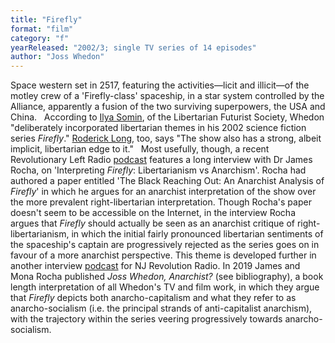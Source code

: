 ```yaml
---
title: "Firefly"
format: "film"
category: "f"
yearReleased: "2002/3; single TV series of 14 episodes"
author: "Joss Whedon"
---
```

Space western set in 2517, featuring the activities—licit  and illicit—of the motley crew of a 'Firefly-class' spaceship, in a star system  controlled by the Alliance, apparently a fusion of the two surviving  superpowers, the USA and China.
 
According to <a href="http://lfs.org/newsletter/029/04/Somin.shtml">Ilya Somin</a>, of the  Libertarian Futurist Society, Whedon "deliberately incorporated libertarian  themes in his 2002 science fiction series _Firefly_." <a href="http://praxeology.net/unblog05-05.htm#04">Roderick Long</a>, too, says  "The show also has a strong, albeit implicit, libertarian edge to it."
 
Most usefully, though, a recent Revolutionary Left Radio <a href="http://revolutionaryleftradio.libsyn.com/interpreting-firefly-libertarianism-vs-anarchism-w-dr-james-rocha"> podcast</a> features a long interview with Dr James Rocha, on 'Interpreting  _Firefly_: Libertarianism vs Anarchism'. Rocha had authored a paper entitled  'The Black Reaching Out: An Anarchist Analysis of _Firefly_' in which he  argues for an anarchist interpretation of the show over the more prevalent  right-libertarian interpretation. Though Rocha's paper doesn't seem to be  accessible on the Internet, in the interview Rocha argues that _Firefly_ should actually be seen as an anarchist critique of right-libertarianism, in  which the initial fairly pronounced libertarian sentiments of the spaceship's  captain are progressively rejected as the series goes on in favour of a more  anarchist perspective. This theme is developed further in another interview <a href="https://njrevolutionradio.com/podcast/marx-firefly-and-joss-whedon/">podcast</a> for NJ Revolution Radio. In 2019 James and Mona Rocha published _Joss Whedon, Anarchist?_ (see bibliography), a book length interpretation of all Whedon&#39;s TV and film work, in which they argue that _Firefly_ depicts both anarcho-capitalism and what they refer to as anarcho-socialism (i.e. the principal strands of anti-capitalist anarchism), with the trajectory within the series veering progressively towards anarcho-socialism.
